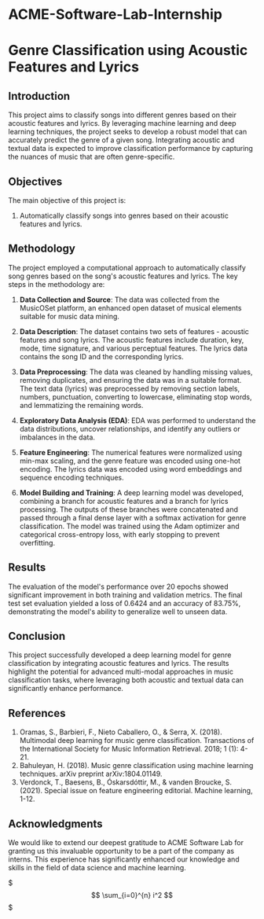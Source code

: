 # ACME-Software-Lab-Internship
# Genre Classification using Acoustic Features and Lyrics

## Introduction
This project aims to classify songs into different genres based on their acoustic features and lyrics. By leveraging machine learning and deep learning techniques, the project seeks to develop a robust model that can accurately predict the genre of a given song. Integrating acoustic and textual data is expected to improve classification performance by capturing the nuances of music that are often genre-specific.

## Objectives
The main objective of this project is:
1. Automatically classify songs into genres based on their acoustic features and lyrics.

## Methodology
The project employed a computational approach to automatically classify song genres based on the song's acoustic features and lyrics. The key steps in the methodology are:

1. **Data Collection and Source**: The data was collected from the MusicOSet platform, an enhanced open dataset of musical elements suitable for music data mining.

2. **Data Description**: The dataset contains two sets of features - acoustic features and song lyrics. The acoustic features include duration, key, mode, time signature, and various perceptual features. The lyrics data contains the song ID and the corresponding lyrics.

3. **Data Preprocessing**: The data was cleaned by handling missing values, removing duplicates, and ensuring the data was in a suitable format. The text data (lyrics) was preprocessed by removing section labels, numbers, punctuation, converting to lowercase, eliminating stop words, and lemmatizing the remaining words.

4. **Exploratory Data Analysis (EDA)**: EDA was performed to understand the data distributions, uncover relationships, and identify any outliers or imbalances in the data.

5. **Feature Engineering**: The numerical features were normalized using min-max scaling, and the genre feature was encoded using one-hot encoding. The lyrics data was encoded using word embeddings and sequence encoding techniques.

6. **Model Building and Training**: A deep learning model was developed, combining a branch for acoustic features and a branch for lyrics processing. The outputs of these branches were concatenated and passed through a final dense layer with a softmax activation for genre classification. The model was trained using the Adam optimizer and categorical cross-entropy loss, with early stopping to prevent overfitting.

## Results
The evaluation of the model's performance over 20 epochs showed significant improvement in both training and validation metrics. The final test set evaluation yielded a loss of 0.6424 and an accuracy of 83.75%, demonstrating the model's ability to generalize well to unseen data.

## Conclusion
This project successfully developed a deep learning model for genre classification by integrating acoustic features and lyrics. The results highlight the potential for advanced multi-modal approaches in music classification tasks, where leveraging both acoustic and textual data can significantly enhance performance.

## References
1. Oramas, S., Barbieri, F., Nieto Caballero, O., & Serra, X. (2018). Multimodal deep learning for music genre classification. Transactions of the International Society for Music Information Retrieval. 2018; 1 (1): 4-21.
2. Bahuleyan, H. (2018). Music genre classification using machine learning techniques. arXiv preprint arXiv:1804.01149.
3. Verdonck, T., Baesens, B., Óskarsdóttir, M., & vanden Broucke, S. (2021). Special issue on feature engineering editorial. Machine learning, 1-12.

## Acknowledgments
We would like to extend our deepest gratitude to ACME Software Lab for granting us this invaluable opportunity to be a part of the company as interns. This experience has significantly enhanced our knowledge and skills in the field of data science and machine learning.

$$$ \sum_{i=0}^{n} i^2 $$$
